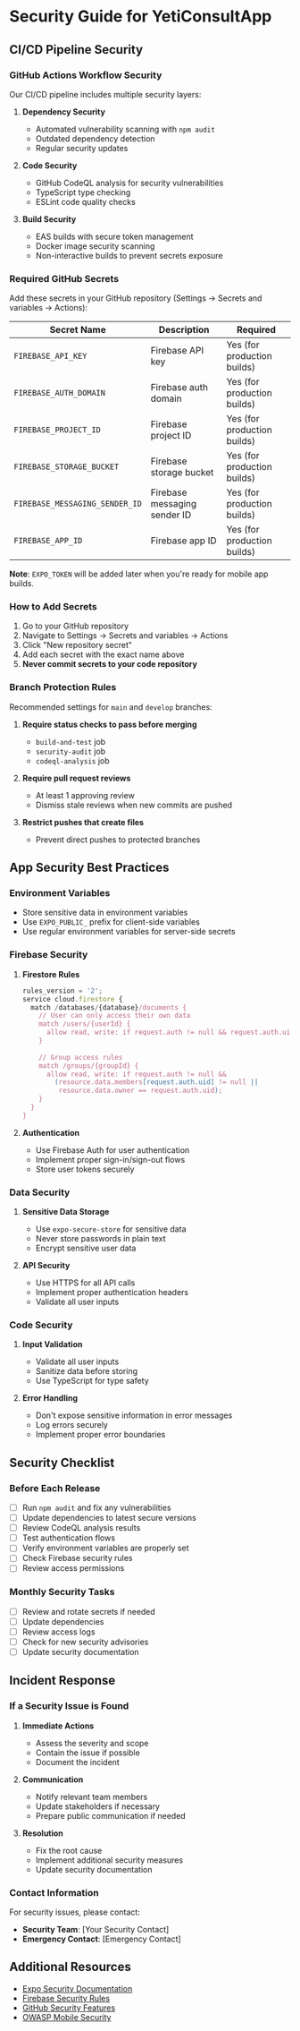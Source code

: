 # Security Guide for YetiConsultApp

## CI/CD Pipeline Security

### GitHub Actions Workflow Security

Our CI/CD pipeline includes multiple security layers:

1. **Dependency Security**
   - Automated vulnerability scanning with `npm audit`
   - Outdated dependency detection
   - Regular security updates

2. **Code Security**
   - GitHub CodeQL analysis for security vulnerabilities
   - TypeScript type checking
   - ESLint code quality checks

3. **Build Security**
   - EAS builds with secure token management
   - Docker image security scanning
   - Non-interactive builds to prevent secrets exposure

### Required GitHub Secrets

Add these secrets in your GitHub repository (Settings → Secrets and variables → Actions):

| Secret Name | Description | Required |
|-------------|-------------|----------|
| `FIREBASE_API_KEY` | Firebase API key | Yes (for production builds) |
| `FIREBASE_AUTH_DOMAIN` | Firebase auth domain | Yes (for production builds) |
| `FIREBASE_PROJECT_ID` | Firebase project ID | Yes (for production builds) |
| `FIREBASE_STORAGE_BUCKET` | Firebase storage bucket | Yes (for production builds) |
| `FIREBASE_MESSAGING_SENDER_ID` | Firebase messaging sender ID | Yes (for production builds) |
| `FIREBASE_APP_ID` | Firebase app ID | Yes (for production builds) |

**Note**: `EXPO_TOKEN` will be added later when you're ready for mobile app builds.

### How to Add Secrets

1. Go to your GitHub repository
2. Navigate to Settings → Secrets and variables → Actions
3. Click "New repository secret"
4. Add each secret with the exact name above
5. **Never commit secrets to your code repository**

### Branch Protection Rules

Recommended settings for `main` and `develop` branches:

1. **Require status checks to pass before merging**
   - `build-and-test` job
   - `security-audit` job
   - `codeql-analysis` job

2. **Require pull request reviews**
   - At least 1 approving review
   - Dismiss stale reviews when new commits are pushed

3. **Restrict pushes that create files**
   - Prevent direct pushes to protected branches

## App Security Best Practices

### Environment Variables

- Store sensitive data in environment variables
- Use `EXPO_PUBLIC_` prefix for client-side variables
- Use regular environment variables for server-side secrets

### Firebase Security

1. **Firestore Rules**
   ```javascript
   rules_version = '2';
   service cloud.firestore {
     match /databases/{database}/documents {
       // User can only access their own data
       match /users/{userId} {
         allow read, write: if request.auth != null && request.auth.uid == userId;
       }
       
       // Group access rules
       match /groups/{groupId} {
         allow read, write: if request.auth != null && 
           (resource.data.members[request.auth.uid] != null || 
            resource.data.owner == request.auth.uid);
       }
     }
   }
   ```

2. **Authentication**
   - Use Firebase Auth for user authentication
   - Implement proper sign-in/sign-out flows
   - Store user tokens securely

### Data Security

1. **Sensitive Data Storage**
   - Use `expo-secure-store` for sensitive data
   - Never store passwords in plain text
   - Encrypt sensitive user data

2. **API Security**
   - Use HTTPS for all API calls
   - Implement proper authentication headers
   - Validate all user inputs

### Code Security

1. **Input Validation**
   - Validate all user inputs
   - Sanitize data before storing
   - Use TypeScript for type safety

2. **Error Handling**
   - Don't expose sensitive information in error messages
   - Log errors securely
   - Implement proper error boundaries

## Security Checklist

### Before Each Release

- [ ] Run `npm audit` and fix any vulnerabilities
- [ ] Update dependencies to latest secure versions
- [ ] Review CodeQL analysis results
- [ ] Test authentication flows
- [ ] Verify environment variables are properly set
- [ ] Check Firebase security rules
- [ ] Review access permissions

### Monthly Security Tasks

- [ ] Review and rotate secrets if needed
- [ ] Update dependencies
- [ ] Review access logs
- [ ] Check for new security advisories
- [ ] Update security documentation

## Incident Response

### If a Security Issue is Found

1. **Immediate Actions**
   - Assess the severity and scope
   - Contain the issue if possible
   - Document the incident

2. **Communication**
   - Notify relevant team members
   - Update stakeholders if necessary
   - Prepare public communication if needed

3. **Resolution**
   - Fix the root cause
   - Implement additional security measures
   - Update security documentation

### Contact Information

For security issues, please contact:
- **Security Team**: [Your Security Contact]
- **Emergency Contact**: [Emergency Contact]

## Additional Resources

- [Expo Security Documentation](https://docs.expo.dev/guides/security/)
- [Firebase Security Rules](https://firebase.google.com/docs/rules)
- [GitHub Security Features](https://docs.github.com/en/code-security)
- [OWASP Mobile Security](https://owasp.org/www-project-mobile-top-10/) 
